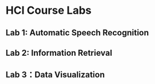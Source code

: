 # HCI Course Labs
## Lab 1: Automatic Speech Recognition
## Lab 2: Information Retrieval
## Lab 3：Data Visualization
